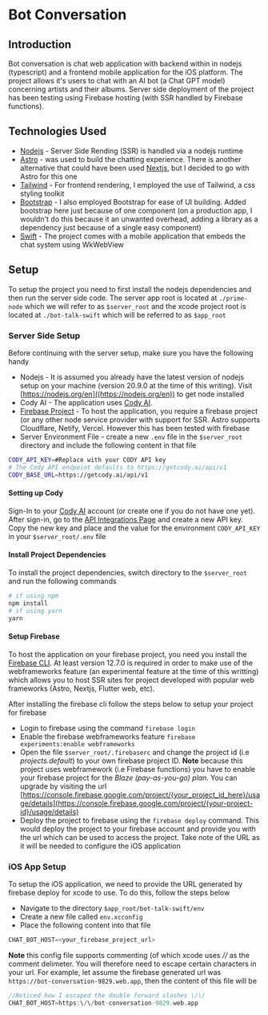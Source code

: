 # Bot Conversation

## Introduction

Bot conversation is chat web application with backend within in nodejs (typescript) and a frontend mobile application for the iOS platform.
The project allows it's users to chat with an AI bot (a Chat GPT model) concerning artists and their albums.
Server side deployment of the project has been testing using Firebase hosting (with SSR handled by Firebase functions).

## Technologies Used

- [Nodejs](https://nodejs.org/en) - Server Side Rending (SSR) is handled via a nodejs runtime
- [Astro](https://astro.build/) - was used to build the chatting experience. There is another alternative that could have been used [Nextjs](https://nextjs.org/), but I decided to go with Astro for this one
- [Tailwind](https://tailwindcss.com/) - For frontend rendering, I employed the use of Tailwind, a css styling toolkit
- [Bootstrap](https://getbootstrap.com/) - I also employed Bootstrap for ease of UI building. Added bootstrap here just because of one component (on a production app, I wouldn't do this because it an unwanted overhead, adding a library as a dependency just because of a single easy component)
- [Swift](https://developer.apple.com/swift/) - The project comes with a mobile application that embeds the chat system using WkWebView

## Setup
To setup the project you need to first install the nodejs dependencies and then run the server side code. The server app root is located at `./prime-node` which we will refer to as `$server_root` and the xcode project root is located at `./bot-talk-swift` which will be referred to as `$app_root`

### Server Side Setup
Before continuing with the server setup, make sure you have the following handy
- Nodejs - It is assumed you already have the latest version of nodejs setup on your machine (version 20.9.0 at the time of this writing). Visit [https://nodejs.org/en]((https://nodejs.org/en)) to get node installed
- Cody AI - The application uses [Cody AI](https://getcody.ai/).
- [Firebase Project](https://console.firebase.google.com/) - To host the application, you require a firebase project (or any other node service provider with support for SSR. Astro supports Cloudflare, Netify, Vercel. However this has been tested with firebase
- Server Environment File - create a new  `.env` file in the `$server_root` directory and include the following content in that file
```bash
CODY_API_KEY=#Replace with your CODY API key
# The Cody API endpoint defaults to https://getcody.ai/api/v1
CODY_BASE_URL=https://getcody.ai/api/v1
```

#### Setting up Cody
Sign-In to your [Cody AI](https://getcody.ai/) account (or create one if you do not have one yet). After sign-in, go to the [API Integrations Page](https://getcody.ai/settings/api) and create a new API key. Copy the new key and place and the value for the environment `CODY_API_KEY` in your `$server_root/.env` file

#### Install Project Dependencies
To install the project dependencies, switch directory to the `$server_root`  and run the following commands
```bash
# if using npm
npm install
# if using yarn
yarn
```

#### Setup Firebase
To host the application on your firebase project, you need you install the [Firebase CLI](https://firebase.google.com/docs/cli). At least version 12.7.0 is required in order to make use of the webframeworks feature (an experimental feature at the time of this writting) which allows you to host SSR sites for project developed with popular web frameworks (Astro, Nextjs, Flutter web, etc).

After installing the firebase cli follow the steps below to setup your project for firebase

- Login to firebase using the command `firebase login`
- Enable the firebase webframeworks feature `firebase experiments:enable webframeworks`
- Open the file `$server_root/.firebaserc` and change the project id (i.e *projects.default*) to your own firebase project ID. **Note** because this project uses webframework (i.e Firebase functions) you have to enable your firebase project for the *Blaze (pay-as-you-go) plan*. You can upgrade by visiting the url [https://console.firebase.google.com/project/{your_project_id_here}/usage/details](https://console.firebase.google.com/project/{your-project-id}/usage/details)
- Deploy the project to firebase using the `firebase deploy` command. This would deploy the project to your firebase account and provide you with the url which can be used to access the project. Take note of the URL as it will be needed to configure the iOS application

### iOS App Setup
To setup the iOS application, we need to provide the URL generated by firebase deploy for xcode to use. To do this, follow the steps below
- Navigate to the directory `$app_root/bot-talk-swift/env`
- Create a new file called `env.xcconfig`
- Place the following content into that file
```swift
CHAT_BOT_HOST=<your_firebase_project_url>
```
**Note** this config file supports commenting (of which xcode uses *//* as the comment delimeter. You will therefore need to escape certain characters in your url. For example, let assume the firebase generated url was `https://bot-conversation-9829.web.app`, then the content of this file will be 
```swift
//Noticed how I escaped the double forward slashes \/\/
CHAT_BOT_HOST=https:\/\/bot-conversation-9829.web.app
```